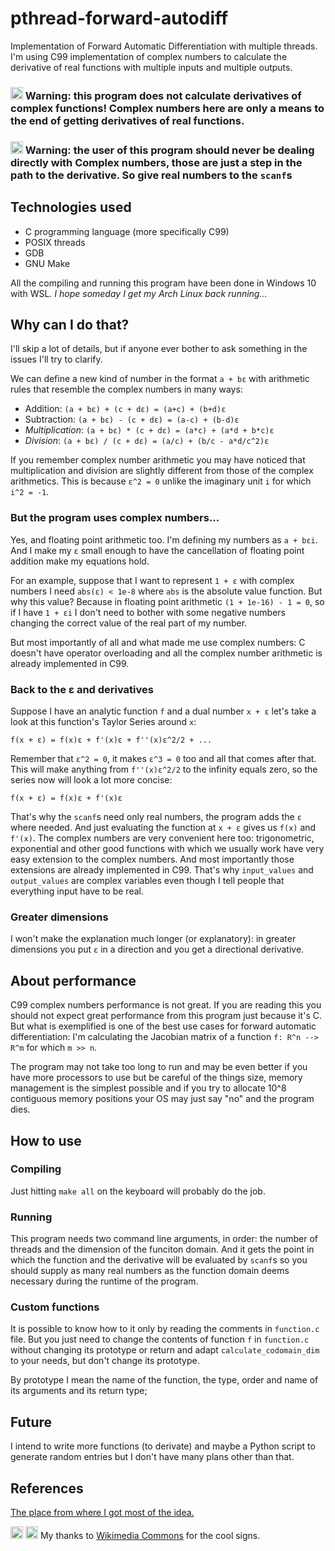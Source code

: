 # pthread-forward-autodiff

Implementation of Forward Automatic Differentiation with multiple threads. I'm using C99 implementation of complex numbers to calculate the derivative of real functions with multiple inputs and multiple outputs.

### <img src="https://upload.wikimedia.org/wikipedia/commons/thumb/1/17/Warning.svg/1200px-Warning.svg.png" width=20px> Warning: this program does not calculate derivatives of complex functions! Complex numbers here are only a means to the end of getting derivatives of real functions.

### <img src="https://upload.wikimedia.org/wikipedia/commons/thumb/1/17/Warning.svg/1200px-Warning.svg.png" width=20px> Warning: the user of this program should never be dealing directly with Complex numbers, those are just a step in the path to the derivative. So give real numbers to the `scanf`s

## Technologies used

* C programming language (more specifically C99)
* POSIX threads
* GDB
* GNU Make

All the compiling and running this program have been done in Windows 10 with WSL. _I hope someday I get my Arch Linux back running..._

## Why can I do that?

I'll skip a lot of details, but if anyone ever bother to ask something in the issues I'll try to clarify.

We can define a new kind of number in the format `a + bε` with arithmetic rules that resemble the complex numbers in many ways:

* Addition: `(a + bε) + (c + dε) = (a+c) + (b+d)ε`
* Subtraction: `(a + bε) - (c + dε) = (a-c) + (b-d)ε`
* _Multiplication_: `(a + bε) * (c + dε) = (a*c) + (a*d + b*c)ε`
* _Division_: `(a + bε) / (c + dε) = (a/c) + (b/c - a*d/c^2)ε`

If you remember complex number arithmetic you may have noticed that multiplication and division are slightly different from those of the complex arithmetics. This is because `ε^2 = 0` unlike the imaginary unit `i` for which `i^2 = -1`.

### But the program uses complex numbers...

Yes, and floating point arithmetic too. I'm defining my numbers as `a + bεi`. And I make my `ε` small enough to have the cancellation of floating point addition make my equations hold. 

For an example, suppose that I want to represent `1 + ε` with complex numbers I need `abs(ε) < 1e-8` where `abs` is the absolute value function. But why this value? Because in floating point arithmetic `(1 + 1e-16) - 1 = 0`, so if I have `1 + εi` I don't need to bother with some negative numbers changing the correct value of the real part of my number. 

But most importantly of all and what made me use complex numbers: C doesn't have operator overloading and all the complex number arithmetic is already implemented in C99.

### Back to the ε and derivatives

Suppose I have an analytic function `f` and a dual number `x + ε` let's take a look at this function's Taylor Series around `x`:

`f(x + ε) = f(x)ε + f'(x)ε + f''(x)ε^2/2 + ...`

Remember that `ε^2 = 0`, it makes `ε^3 = 0` too and all that comes after that. This will make anything from `f''(x)ε^2/2` to the infinity equals zero, so the series now will look a lot more concise:

`f(x + ε) = f(x)ε + f'(x)ε`

That's why the `scanf`s need only real numbers, the program adds the `ε` where needed. And just evaluating the function at `x + ε` gives us `f(x)` and `f'(x)`. The complex numbers are very convenient here too: trigonometric, exponential and other good functions with which we usually work have very easy extension to the complex numbers. And most importantly those extensions are already implemented in C99. That's why `input_values` and `output_values` are complex variables even though I tell people that everything input have to be real.

### Greater dimensions

I won't make the explanation much longer (or explanatory): in greater dimensions you put `ε` in a direction and you get a directional derivative. 

## About performance

C99 complex numbers performance is not great. If you are reading this you should not expect great performance from this program just because it's C. But what is exemplified is one of the best use cases for forward automatic differentiation: I'm calculating the Jacobian matrix of a function `f: R^n --> R^m` for which `m >> n`.

The program may not take too long to run and may be even better if you have more processors to use but be careful of the things size, memory management is the simplest possible and if you try to allocate 10^8 contiguous memory positions your OS may just say "no" and the program dies.

## How to use

### Compiling

Just hitting `make all` on the keyboard will probably do the job.

### Running

This program needs two command line arguments, in order: the number of threads and the dimension of the funciton domain. And it gets the point in which the function and the derivative will be evaluated by `scanf`s so you should supply as many real numbers as the function domain deems necessary during the runtime of the program.

### Custom functions

It is possible to know how to it only by reading the comments in `function.c` file. But you just need to change the contents of function `f` in `function.c` without changing its prototype or return and adapt `calculate_codomain_dim` to your needs, but don't change its prototype.

By prototype I mean the name of the function, the type, order and name of its arguments and its return type;

## Future

I intend to write more functions (to derivate) and maybe a Python script to generate random entries but I don't have many plans other than that.

## References

[The place from where I got most of the idea.](https://github.com/MikeInnes/diff-zoo/blob/notebooks/forward.ipynb)

<img src="https://upload.wikimedia.org/wikipedia/commons/thumb/1/17/Warning.svg/1200px-Warning.svg.png" width=20px> <img src="https://upload.wikimedia.org/wikipedia/commons/thumb/7/7b/Canada_Stop_sign.svg/800px-Canada_Stop_sign.svg.png" width=20px> My thanks to [Wikimedia Commons](https://commons.wikimedia.org/wiki/File:Warning.svg) for the cool signs.